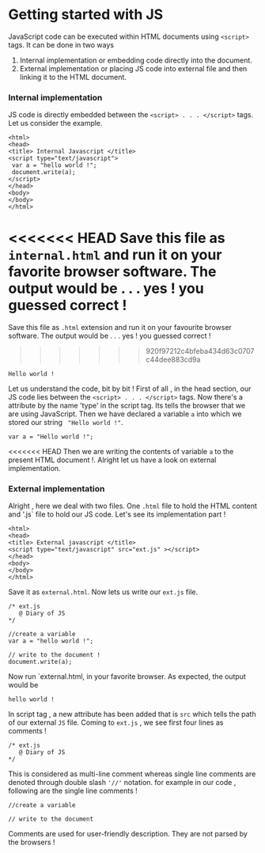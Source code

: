 # Getting started with JS

JavaScript code can be executed within HTML documents using `<script>` tags. It can be done in two ways

1. Internal implementation or embedding code directly into the document.
2. External implementation or placing JS code into external file and then linking it to the HTML document.

### Internal implementation

JS code is directly embedded between the `<script> . . . </script>` tags. Let us consider the example.

    <html>
    <head>
    <title> Internal Javascript </title>
    <script type="text/javascript">
     var a = "hello world !";
     document.write(a);
    </script>
    </head>
    <body>
    </body>
    </html>
    
<<<<<<< HEAD
Save this file as `internal.html` and run it on your favorite browser software. The output would be . . . yes ! you guessed correct ! 
=======
Save this file as `.html` extension and run it on your favourite browser software. The output would be . . . yes ! you guessed correct ! 
>>>>>>> 920f97212c4bfeba434d63c0707c44dee883cd9a

    Hello world !

Let us understand the code, bit by bit ! First of all , in the head section, our JS code lies between the `<script> . . . </script>` tags. Now there's a attribute by the name 'type' in the script tag. Its tells the browser that we are using JavaScript. Then we have declared a variable ` a ` into which we stored our string ` "Hello world !"`.

    var a = "Hello world !";
    
<<<<<<< HEAD
Then we are writing the contents of variable ` a ` to the present HTML document !. Alright let us have a look on external implementation.

### External implementation

Alright , here we deal with two files. One `.html` file to hold the HTML content and '.js` file to hold our JS code. Let's see its implementation part !

    <html>
    <head>
    <title> External javascript </title>
    <script type="text/javascript" src="ext.js" ></script>
    </head>
    <body>
    </body>
    </html>
    
Save it as `external.html`. Now lets us write our `ext.js` file. 

    /* ext.js 
       @ Diary of JS
    */
    
    //create a variable
    var a = "hello world !";
    
    // write to the document !
    document.write(a);
    
Now run `external.html, in your favorite browser. As expected, the output would be 

    hello world !
    
In script tag , a new attribute has been added that is `src` which tells the path of our external `JS` file. Coming to `ext.js` , we see first four lines as comments !

    /* ext.js 
       @ Diary of JS
    */
    
This is considered as multi-line comment whereas single line comments are denoted through double slash  `'//'` notation. for example in our code , following are the single line comments !

    //create a variable
    
    // write to the document
    
Comments are used for user-friendly description. They are not parsed by the browsers !
